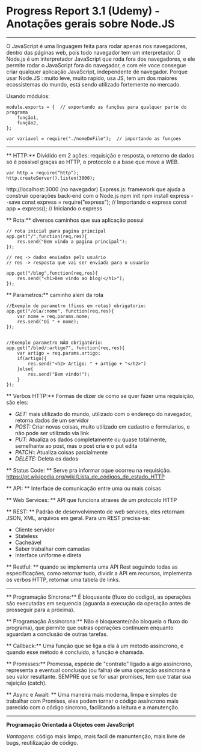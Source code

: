 # Progress Report 3.1 (Udemy) - Anotações gerais sobre Node.JS

---

O JavaScript é uma linguagem feita para rodar apenas nos navegadores, dentro das páginas web, pois todo navegador tem um interpretador.
O Node.js é um interpretador JavaScript que roda fora dos navegadores, e ele permite rodar o JavaScript fora do navegador, e com ele voce consegue criar qualquer aplicação JavaScript, independente de navegador.
Porque usar Node.JS : muito leve, muito rapido, usa JS, tem um dos maiores ecossistemas do mundo, está sendo utilizado fortemente no mercado.

Usando módulos:

```
module.exports = {  // exportando as funções para qualquer parte do programa
    função1,
    função2,
};

var variavel = require("./nomeDoFile");  // importando as funçoes
```

---

** HTTP:**  Dividido em 2 ações: requisição e resposta, o retorno de dados só é possivel graças ao HTTP, o protocolo e a base que move a WEB.



```
var http = require(“http”);
http.createServer().listen(3000);
```

http://localhost:3000 (no navegador)
Express.js: framework que ajuda a construir operações back-end com o Node.js
npm init
npm install express --save
const express = require("express"); // Importando o express
const app = express(); // Iniciando o express

** Rota:**  diversos caminhos que sua aplicação possui

```
// rota inicial para pagina principal
app.get("/",function(req,res){
    res.send("Bem vindo a pagina principal");
});

// req -> dados enviados pelo usuário
// res -> resposta que vai ser enviada para o usuario

app.get("/blog",function(req,res){
    res.send("<h1>Bem vindo ao blog!</h1>");
});
```


** Parametros:**  caminho alem da rota
````
//Exemplo de parametro (fixos em rotas) obrigatorio:
app.get("/ola/:nome", function(req,res){
    var nome = req.params.nome;
    res.send("Oi " + nome);
});


//Exemplo parametro NÃO obrigatório:
app.get("/blod/:artigo?", function(req,res){
    var artigo = req.params.artigo;
    if(artigo){
        res.send("<h2> Artigo: " + artigo + "</h2>")
    }else{
        res.send("Bem vindo!");
    }
});
````

** Verbos HTTP:**  Formas de dizer de como se quer fazer uma requisição, são eles:
 - *GET:* mais utilizado do mundo, utilizado com o endereço do navegador, retorna dados de um servidor
 - *POST:* Criar novas coisas, muito utilizado em cadastro e formularios, e não pode ser utilizado via link
 - *PUT*: Atualiza os dados completamente ou quase totalmente, semelhante ao post, mas o post cria e o put edita
 - *PATCH:*: Atualiza coisas parcialmente
 - *DELETE:* Deleta os dados

** Status Code: ** Serve pra informar oque ocorreu na requisição. https://pt.wikipedia.org/wiki/Lista_de_códigos_de_estado_HTTP

** API: ** Interface de comunicação entre uma ou mais coisas

** Web Services: ** API que funciona atraves de um protocolo HTTP

** REST: ** Padrão de desenvolvimento de web services, eles retornam JSON, XML, arquivos em geral. Para um REST precisa-se:
- Cliente servidor
- Stateless
- Cacheável
- Saber trabalhar com camadas
- Interface uniforme e direta

** Restful: ** quando se implementa uma API Rest seguindo todas as especificações, como retornar tudo, dividir a API em recursos, implementa os verbos HTTP, retornar uma tabela de links.  


_________________
** Programação Síncrona:**  É bloqueante (fluxo do codigo), as operações são executadas em sequencia (aguarda a execução da operação antes de prosseguir para a próxima).


** Programação Assíncrona:**  Não é bloqueante(não bloqueia o fluxo do programa), que permite que outras operações continuem enquanto aguardam a conclusão de outras tarefas.


** Callback:**  Uma função que se liga a ela à um metodo assincrono, e quando esse método é concluído, a função é chamada.


** Promisses:**  Promessa, espécie de "contrato" ligado a algo assíncrono, representa a eventual conclusão (ou falha) de uma operação assíncrona e seu valor resultante. SEMPRE que se for usar promises, tem que tratar sua rejeição (catch).


** Async e Await: ** Uma maneira mais moderna, limpa e simples de trabalhar com Promises, eles podem tornar o código assíncrono mais parecido com o código síncrono, facilitando a leitura e a manutenção.

________________________________________
**Programação Orientada à Objetos com JavaScript**

*Vantagens*: código mais limpo, mais facil de manuntenção, mais livre de bugs, reutilização de código.




